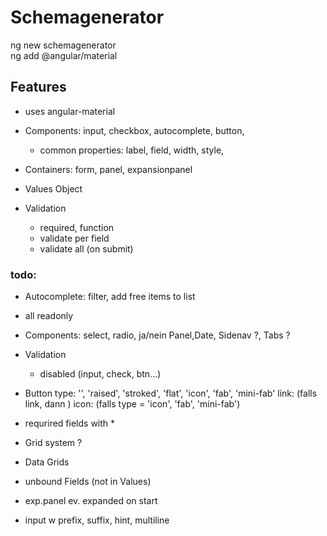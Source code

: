 # Schemagenerator

ng new schemagenerator  
ng add @angular/material

## Features
- uses angular-material
- Components: input, checkbox, autocomplete, button, 
  - common properties: label, field, width, style, 
 
- Containers: form, panel, expansionpanel
- Values Object
- Validation
  - required, function
  - validate per field
  - validate all (on submit)
 


### todo:
- Autocomplete: filter, add free items to list
- all readonly 
- Components: select, radio, ja/nein Panel,Date, Sidenav ?, Tabs ?
- Validation
  - disabled (input, check, btn...)
- Button type: '', 'raised', 'stroked', 'flat', 'icon', 'fab', 'mini-fab' 
         link: (falls link, dann <a>)
         icon: (falls type = 'icon', 'fab', 'mini-fab')
- requrired fields with *         
  
- Grid system ?
- Data Grids
- unbound Fields (not in Values)
- exp.panel ev. expanded on start
- input w prefix, suffix, hint, multiline
